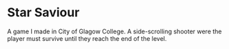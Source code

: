 # Star Saviour

A game I made in City of Glagow College. A side-scrolling shooter were the player must survive until they reach the end of the level.
